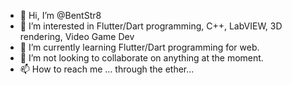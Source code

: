 - 👋 Hi, I’m @BentStr8
- 👀 I’m interested in Flutter/Dart programming, C++, LabVIEW, 3D rendering, Video Game Dev
- 🌱 I’m currently learning Flutter/Dart programming for web.
- 💞️ I’m not looking to collaborate on anything at the moment.
- 📫 How to reach me ... through the ether...


